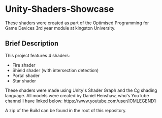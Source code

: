 # Unity-Shaders-Showcase

These shaders were created as part of the Optimised Programming for Game Devices 3rd year module at kingston University.

## Brief Description

This project features 4 shaders:
- Fire shader
- Shield shader (with intersection detection)
- Portal shader
- Star shader

These shaders were made using Unity's Shader Graph and the Cg shading language. 
All models were created by Daniel Henshaw, who's YouTube channel I have linked below:
https://www.youtube.com/user/IOMLEGEND1

A zip of the Build can be found in the root of this repository.
